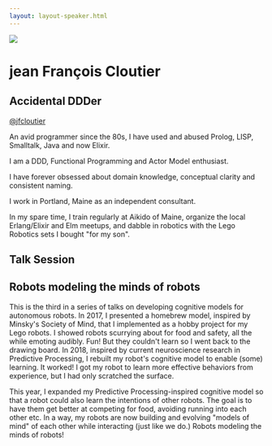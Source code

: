 ```yaml
---
layout: layout-speaker.html
---
```

<div class="container section featured-speaker">
  <div class="row">
    <div class="col-xs-12 col-sm-2 img-container">
      <img class="speaker-page-img" src="../img/speakers/Jean-François-Cloutier-ON.png">
    </div>
    <div class="col-xs-12 col-sm-10 copy-container">
        <h1 class="speaker-header">jean François Cloutier</h1>
        <h2 class="speaker-subtitle">Accidental DDDer</h2>
        <p><a class="speaker-handle" href="https://twitter.com/jfcloutier" target="_blank">@jfcloutier</a></p>
        <p>An avid programmer since the 80s, I have used and abused Prolog, LISP, Smalltalk, Java and now Elixir.</p>
        <p>I am a DDD, Functional Programming and Actor Model enthusiast.</p>
        <p>I have forever obsessed about domain knowledge, conceptual clarity and consistent naming.</p>
        <p>I work in Portland, Maine as an independent consultant.</p> 
        <p>In my spare time, I train regularly at Aikido of Maine, organize the local Erlang/Elixir and Elm meetups, and dabble in robotics with the Lego Robotics sets I bought "for my son".</p>
        <h2 class="speaker-subheader">Talk Session</h2>
        <h2 class="speaker-subheader gold">Robots modeling the minds of robots</h2>
        <p>This is the third in a series of talks on developing cognitive models for autonomous robots. In 2017, I presented a homebrew model, inspired by Minsky's Society of Mind, that I implemented as a hobby project for my Lego robots. I showed robots scurrying about for food and safety, all the while emoting audibly. Fun! But they couldn't learn so I went back to the drawing board. In 2018, inspired by current neuroscience research in Predictive Processing, I rebuilt my robot's cognitive model to enable (some) learning. It worked! I got my robot to learn more effective behaviors from experience, but I had only scratched the surface.</p>
        <p>This year, I expanded my Predictive Processing-inspired cognitive model so that a robot could also learn the intentions of other robots. The goal is to have them get better at competing for food, avoiding running into each other etc. In a way, my robots are now building and evolving "models of mind" of each other while interacting (just like we do.) Robots modeling the minds of robots!</p>
    </div>
  </div>
</div>